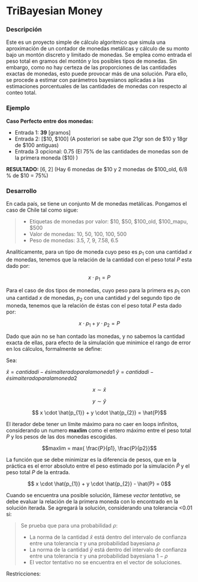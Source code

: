 # TriBayesian Money

### Descripción

Este es un proyecto simple de cálculo algoritmico que simula una aproximación de un contador de monedas metálicas y cálculo de su monto  bajo un montón discreto y limitado de monedas. Se emplea como entrada el peso total en gramos del montón y los posibles tipos de monedas. Sin embargo, como no hay certeza de las proporciones de las cantidades exactas de monedas, esto puede provocar más de una solución. Para ello, se procede a estimar con parámetros bayesianos aplicadas a las estimaciones porcentuales de las cantidades de monedas con respecto al conteo total.


### Ejemplo

**Caso Perfecto entre dos monedas:**

- Entrada 1: **39** [gramos] 
- Entrada 2: [$10, $100] (A posteriori se sabe que 21gr son de $10 y 18gr de $100 antiguas)
- Entrada 3 opcional: 0.75 (El 75% de las cantidades de monedas son de la primera moneda ($10) )

**RESULTADO:** [6, 2] (Hay 6 monedas de $10 y 2 monedas de $100_old, 6/8 % de $10 = 75%)

### Desarrollo

En cada país, se tiene un conjunto M de monedas metálicas. Pongamos el caso de Chile tal como sigue:

> - Etiquetas de monedas por valor: $10, $50, $100_old, $100_mapu, $500
> - Valor de monedas: 10, 50, 100, 100, 500
> - Peso de monedas: 3.5, 7, 9, 7.58, 6.5

Analíticamente, para un tipo de moneda cuyo peso es $p_{1}$ con una cantidad $x$ de monedas, tenemos que la relación de la cantidad con el peso total $P$ esta dado por:

$$ x \cdot p_{1} = P$$

Para el caso de dos tipos de monedas, cuyo peso para la primera es $p_{1}$ con una cantidad $x$ de monedas, $p_{2}$ con una cantidad $y$ del segundo tipo de moneda,   tenemos que la relación de éstas con el peso total $P$ esta dado por: 

$$ x \cdot p_{1} + y \cdot p_{2} = P$$

Dado que aún no se han contado las monedas, y no sabemos la cantidad exacta de ellas, para efecto de la simulación que minimice el rango de error en los cálculos, formalmente se define: 

Sea:

$\hat{x} = cantidad i-ésima iterado para la moneda 1$
$\hat{y} = cantidad i-ésima iterado para la moneda 2$


$$x \sim \hat{x}$$

$$y \sim \hat{y}$$

$$ x \cdot \hat{p_{1}} + y \cdot \hat{p_{2}} = \hat{P}$$

El iterador debe tener un límite máximo para no caer en loops infinitos, considerando un numero **maxlim** como el entero máximo entre el peso total $P$ y los pesos de las dos monedas escogidas.

$$maxlim = max{ \frac{P}{p1}, \frac{P}{p2}}$$

La función que se debe minimizar es la diferencia de pesos, que en la práctica es el error absoluto entre el peso estimado por la simulación $\hat{P}$ y el peso total $P$ de la entrada. 

$$ x \cdot \hat{p_{1}} + y \cdot \hat{p_{2}} - \hat{P} = 0$$

Cuando se encuentra una posible solución, llámese *vector tentativo*, se debe evaluar la relación de la primera moneda con lo encontrado en la solución iterada. Se agregará la solución, considerando una tolerancia <0.01 si:

> Se prueba que para una probabilidad $\rho$:
> - La norma de la cantidad $\hat{x}$ está dentro del intervalo de confianza entre una tolerancia $\tau$ y una probabilidad bayesiana $\rho$
> - La norma de la cantidad $\hat{y}$ está dentro del intervalo de confianza entre una tolerancia $\tau$ y una probabilidad bayesiana $1 - \rho$
> - El vector tentativo no se encuentra en el vector de soluciones.



Restricciones:



